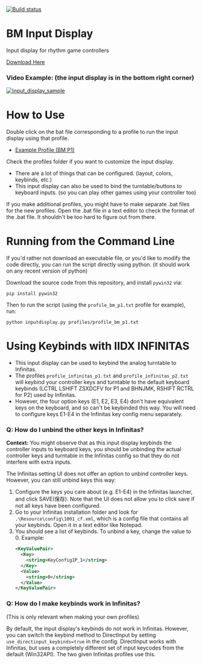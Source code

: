 [![Build status](https://ci.appveyor.com/api/projects/status/40b48v5mvmqplsm7?svg=true)](https://ci.appveyor.com/project/wcko87/bm-input-display)
# BM Input Display
Input display for rhythm game controllers

[Download Here](https://github.com/wcko87/bm-input-display/releases)

### Video Example: (the input display is in the bottom right corner)

[![input_display_sample](https://user-images.githubusercontent.com/27341392/71674633-b9208480-2d49-11ea-8fa8-194ee5bbfe06.png)](https://thumbs.gfycat.com/PositivePoorAsiaticmouflon-mobile.mp4)


# How to Use

Double click on the bat file corresponding to a profile to run the input display using that profile.
- [Example Profile (BM P1)](https://raw.githubusercontent.com/wcko87/bm-input-display/master/profiles/profile_bm_p1.txt)

Check the profiles folder if you want to customize the input display.
- There are a lot of things that can be configured. (layout, colors, keybinds, etc.)
- This input display can also be used to bind the turntable/buttons to keyboard inputs. (so you can play other games using your controller too)

If you make additional profiles, you might have to make separate .bat files for the new profiles. Open the .bat file in a text editor to check the format of the .bat file. It shouldn't be too hard to figure out from there.


# Running from the Command Line
If you'd rather not download an executable file, or you'd like to modify the code directly, you can run the script directly using python. (it should work on any recent version of python)

Download the source code from this repository, and install `pywin32` via:
```
pip install pywin32
```

Then to run the script (using the `profile_bm_p1.txt` profile for example), run:
```
python inputdisplay.py profiles/profile_bm_p1.txt
```


# Using Keybinds with IIDX INFINITAS
- This input display can be used to keybind the analog turntable to Infinitas.
- The profiles `profile_infinitas_p1.txt` and `profile_infinitas_p2.txt` will keybind your controller keys and turntable to the default keyboard keybinds (LCTRL LSHIFT ZSXDCFV for P1 and BHNJMK, RSHIFT RCTRL for P2) used by Infinitas.
- However, the four option keys (E1, E2, E3, E4) don't have equivalent keys on the keyboard, and so can't be keybinded this way. You will need to configure keys E1-E4 in the Infinitas key config menu separately.

### Q: How do I unbind the other keys in Infinitas?
**Context:** You might observe that as this input display keybinds the controller inputs to keyboard keys, you should be unbinding the actual controller keys and turntable in the Infinitas config so that they do not interfere with extra inputs.

The Infinitas setting UI does not offer an option to unbind controller keys. However, you can still unbind keys this way:
1. Configure the keys you care about (e.g. E1-E4) in the Infinitas launcher, and click SAVE(保存). Note that the UI does not allow you to click save if not all keys have been configured.
2. Go to your Infinitas installation folder and look for `.\Resource\config\1001_cf.xml`, which is a config file that contains all your keybinds. Open it in a text editor like Notepad.
3. You should see a list of keybinds. To unbind a key, change the value to 0.
    Example:
    ```xml
    <KeyValuePair>
      <Key>
        <string>KeyConfig1P_1</string>
      </Key>
      <Value>
        <string>0</string>
      </Value>
    </KeyValuePair>
    ```

### Q: How do I make keybinds work in Infinitas?
(This is only relevant when making your own profiles)

By default, the input display's keybinds do not work in Infinitas. However, you can switch the keybind method to DirectInput by setting `use_directinput_keybinds=true` in the config. DirectInput works with Infinitas, but uses a completely different set of input keycodes from the default (Win32API). The two given Infinitas profiles use this.
